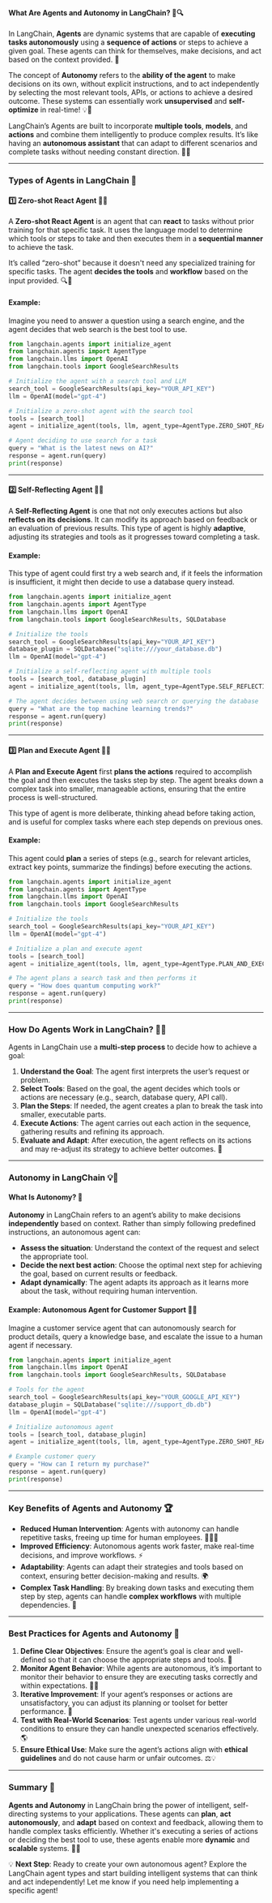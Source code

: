 
#### What Are Agents and Autonomy in LangChain? 🚀🔍
In LangChain, **Agents** are dynamic systems that are capable of **executing tasks autonomously** using a **sequence of actions** or steps to achieve a given goal. These agents can think for themselves, make decisions, and act based on the context provided. 🌟

The concept of **Autonomy** refers to the **ability of the agent** to make decisions on its own, without explicit instructions, and to act independently by selecting the most relevant tools, APIs, or actions to achieve a desired outcome. These systems can essentially work **unsupervised** and **self-optimize** in real-time! 💡🔄

LangChain’s Agents are built to incorporate **multiple tools**, **models**, and **actions** and combine them intelligently to produce complex results. It’s like having an **autonomous assistant** that can adapt to different scenarios and complete tasks without needing constant direction. 🧠🤖

---

### Types of Agents in LangChain 🔄

#### 1️⃣ **Zero-shot React Agent** 🔄🧠
A **Zero-shot React Agent** is an agent that can **react** to tasks without prior training for that specific task. It uses the language model to determine which tools or steps to take and then executes them in a **sequential manner** to achieve the task.

It’s called “zero-shot” because it doesn't need any specialized training for specific tasks. The agent **decides the tools** and **workflow** based on the input provided. 🔍🔧

#### Example:
Imagine you need to answer a question using a search engine, and the agent decides that web search is the best tool to use.

```python
from langchain.agents import initialize_agent
from langchain.agents import AgentType
from langchain.llms import OpenAI
from langchain.tools import GoogleSearchResults

# Initialize the agent with a search tool and LLM
search_tool = GoogleSearchResults(api_key="YOUR_API_KEY")
llm = OpenAI(model="gpt-4")

# Initialize a zero-shot agent with the search tool
tools = [search_tool]
agent = initialize_agent(tools, llm, agent_type=AgentType.ZERO_SHOT_REACT_DESCRIPTION)

# Agent deciding to use search for a task
query = "What is the latest news on AI?"
response = agent.run(query)
print(response)
```

---

#### 2️⃣ **Self-Reflecting Agent** 🧠💭
A **Self-Reflecting Agent** is one that not only executes actions but also **reflects on its decisions**. It can modify its approach based on feedback or an evaluation of previous results. This type of agent is highly **adaptive**, adjusting its strategies and tools as it progresses toward completing a task.

#### Example:
This type of agent could first try a web search and, if it feels the information is insufficient, it might then decide to use a database query instead.

```python
from langchain.agents import initialize_agent
from langchain.agents import AgentType
from langchain.llms import OpenAI
from langchain.tools import GoogleSearchResults, SQLDatabase

# Initialize the tools
search_tool = GoogleSearchResults(api_key="YOUR_API_KEY")
database_plugin = SQLDatabase("sqlite:///your_database.db")
llm = OpenAI(model="gpt-4")

# Initialize a self-reflecting agent with multiple tools
tools = [search_tool, database_plugin]
agent = initialize_agent(tools, llm, agent_type=AgentType.SELF_REFLECTING)

# The agent decides between using web search or querying the database
query = "What are the top machine learning trends?"
response = agent.run(query)
print(response)
```

---

#### 3️⃣ **Plan and Execute Agent** 📝🔨
A **Plan and Execute Agent** first **plans the actions** required to accomplish the goal and then executes the tasks step by step. The agent breaks down a complex task into smaller, manageable actions, ensuring that the entire process is well-structured.

This type of agent is more deliberate, thinking ahead before taking action, and is useful for complex tasks where each step depends on previous ones.

#### Example:
This agent could **plan** a series of steps (e.g., search for relevant articles, extract key points, summarize the findings) before executing the actions.

```python
from langchain.agents import initialize_agent
from langchain.agents import AgentType
from langchain.llms import OpenAI
from langchain.tools import GoogleSearchResults

# Initialize the tools
search_tool = GoogleSearchResults(api_key="YOUR_API_KEY")
llm = OpenAI(model="gpt-4")

# Initialize a plan and execute agent
tools = [search_tool]
agent = initialize_agent(tools, llm, agent_type=AgentType.PLAN_AND_EXECUTE)

# The agent plans a search task and then performs it
query = "How does quantum computing work?"
response = agent.run(query)
print(response)
```

---

### How Do Agents Work in LangChain? 🤔💭

Agents in LangChain use a **multi-step process** to decide how to achieve a goal:
1. **Understand the Goal**: The agent first interprets the user’s request or problem.
2. **Select Tools**: Based on the goal, the agent decides which tools or actions are necessary (e.g., search, database query, API call).
3. **Plan the Steps**: If needed, the agent creates a plan to break the task into smaller, executable parts.
4. **Execute Actions**: The agent carries out each action in the sequence, gathering results and refining its approach.
5. **Evaluate and Adapt**: After execution, the agent reflects on its actions and may re-adjust its strategy to achieve better outcomes. 🔄

---

### Autonomy in LangChain 💡🧠

#### What Is Autonomy? 🚀
**Autonomy** in LangChain refers to an agent’s ability to make decisions **independently** based on context. Rather than simply following predefined instructions, an autonomous agent can:
- **Assess the situation**: Understand the context of the request and select the appropriate tool.
- **Decide the next best action**: Choose the optimal next step for achieving the goal, based on current results or feedback.
- **Adapt dynamically**: The agent adapts its approach as it learns more about the task, without requiring human intervention.

#### Example: Autonomous Agent for Customer Support 🤖💬
Imagine a customer service agent that can autonomously search for product details, query a knowledge base, and escalate the issue to a human agent if necessary.

```python
from langchain.agents import initialize_agent
from langchain.llms import OpenAI
from langchain.tools import GoogleSearchResults, SQLDatabase

# Tools for the agent
search_tool = GoogleSearchResults(api_key="YOUR_GOOGLE_API_KEY")
database_plugin = SQLDatabase("sqlite:///support_db.db")
llm = OpenAI(model="gpt-4")

# Initialize autonomous agent
tools = [search_tool, database_plugin]
agent = initialize_agent(tools, llm, agent_type=AgentType.ZERO_SHOT_REACT_DESCRIPTION)

# Example customer query
query = "How can I return my purchase?"
response = agent.run(query)
print(response)
```

---

### Key Benefits of Agents and Autonomy 🏆

- **Reduced Human Intervention**: Agents with autonomy can handle repetitive tasks, freeing up time for human employees. 🤖🧑‍💻
- **Improved Efficiency**: Autonomous agents work faster, make real-time decisions, and improve workflows. ⚡
- **Adaptability**: Agents can adapt their strategies and tools based on context, ensuring better decision-making and results. 🌍
- **Complex Task Handling**: By breaking down tasks and executing them step by step, agents can handle **complex workflows** with multiple dependencies. 🧩

---

### Best Practices for Agents and Autonomy 🎯

1. **Define Clear Objectives**: Ensure the agent’s goal is clear and well-defined so that it can choose the appropriate steps and tools. 🎯
2. **Monitor Agent Behavior**: While agents are autonomous, it’s important to monitor their behavior to ensure they are executing tasks correctly and within expectations. 🧐👀
3. **Iterative Improvement**: If your agent’s responses or actions are unsatisfactory, you can adjust its planning or toolset for better performance. 🔄
4. **Test with Real-World Scenarios**: Test agents under various real-world conditions to ensure they can handle unexpected scenarios effectively. 🌎
5. **Ensure Ethical Use**: Make sure the agent’s actions align with **ethical guidelines** and do not cause harm or unfair outcomes. ⚖️💡

---

### Summary 🌟
**Agents and Autonomy** in LangChain bring the power of intelligent, self-directing systems to your applications. These agents can **plan**, **act autonomously**, and **adapt** based on context and feedback, allowing them to handle complex tasks efficiently. Whether it's executing a series of actions or deciding the best tool to use, these agents enable more **dynamic** and **scalable** systems. 🚀🤖

💡 **Next Step**: Ready to create your own autonomous agent? Explore the LangChain agent types and start building intelligent systems that can think and act independently! Let me know if you need help implementing a specific agent!